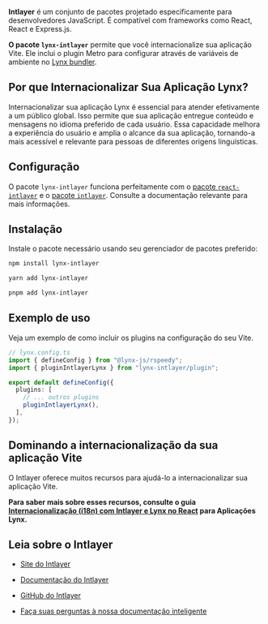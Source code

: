 **Intlayer** é um conjunto de pacotes projetado especificamente para desenvolvedores JavaScript. É compatível com frameworks como React, React e Express.js.

**O pacote `lynx-intlayer`** permite que você internacionalize sua aplicação Vite. Ele inclui o plugin Metro para configurar através de variáveis de ambiente no [Lynx bundler](https://lynxjs.org/index.html).

## Por que Internacionalizar Sua Aplicação Lynx?

Internacionalizar sua aplicação Lynx é essencial para atender efetivamente a um público global. Isso permite que sua aplicação entregue conteúdo e mensagens no idioma preferido de cada usuário. Essa capacidade melhora a experiência do usuário e amplia o alcance da sua aplicação, tornando-a mais acessível e relevante para pessoas de diferentes origens linguísticas.

## Configuração

O pacote `lynx-intlayer` funciona perfeitamente com o [pacote `react-intlayer`](https://github.com/aymericzip/intlayer/blob/main/docs/pt/packages/react-intlayer/index.md) e o [pacote `intlayer`](https://github.com/aymericzip/intlayer/blob/main/docs/pt/packages/intlayer/index.md). Consulte a documentação relevante para mais informações.

## Instalação

Instale o pacote necessário usando seu gerenciador de pacotes preferido:

```bash packageManager="npm"
npm install lynx-intlayer
```

```bash packageManager="yarn"
yarn add lynx-intlayer
```

```bash packageManager="pnpm"
pnpm add lynx-intlayer
```

## Exemplo de uso

Veja um exemplo de como incluir os plugins na configuração do seu Vite.

```ts
// lynx.config.ts
import { defineConfig } from "@lynx-js/rspeedy";
import { pluginIntlayerLynx } from "lynx-intlayer/plugin";

export default defineConfig({
  plugins: [
    // ... outros plugins
    pluginIntlayerLynx(),
  ],
});
```

## Dominando a internacionalização da sua aplicação Vite

O Intlayer oferece muitos recursos para ajudá-lo a internacionalizar sua aplicação Vite.

**Para saber mais sobre esses recursos, consulte o guia [Internacionalização (i18n) com Intlayer e Lynx no React](https://github.com/aymericzip/intlayer/blob/main/docs/pt/intlayer_with_lynx+react.md) para Aplicações Lynx.**

## Leia sobre o Intlayer

- [Site do Intlayer](https://intlayer.org)
- [Documentação do Intlayer](https://intlayer.org/docs)
- [GitHub do Intlayer](https://github.com/aymericzip/intlayer)

- [Faça suas perguntas à nossa documentação inteligente](https://intlayer.org/docs/chat)

